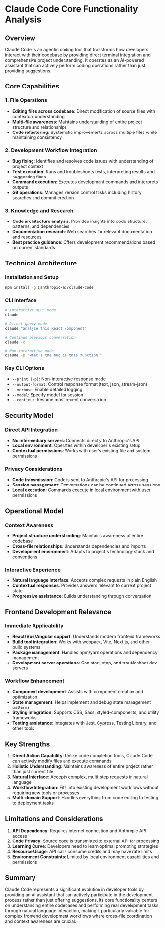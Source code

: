 # Claude Code Core Functionality Analysis

## Overview

Claude Code is an agentic coding tool that transforms how developers interact with their codebase by providing direct terminal integration and comprehensive project understanding. It operates as an AI-powered assistant that can actively perform coding operations rather than just providing suggestions.

## Core Capabilities

### 1. File Operations
- **Editing files across codebase**: Direct modification of source files with contextual understanding
- **Multi-file awareness**: Maintains understanding of entire project structure and relationships
- **Code refactoring**: Systematic improvements across multiple files while maintaining consistency

### 2. Development Workflow Integration
- **Bug fixing**: Identifies and resolves code issues with understanding of project context
- **Test execution**: Runs and troubleshoots tests, interpreting results and suggesting fixes
- **Command execution**: Executes development commands and interprets outputs
- **Git operations**: Manages version control tasks including history searches and commit creation

### 3. Knowledge and Research
- **Code architecture analysis**: Provides insights into code structure, patterns, and dependencies
- **Documentation research**: Web searches for relevant documentation and resources
- **Best practice guidance**: Offers development recommendations based on current standards

## Technical Architecture

### Installation and Setup
```bash
npm install -g @anthropic-ai/claude-code
```

### CLI Interface
```bash
# Interactive REPL mode
claude

# Direct query mode
claude "analyze this React component"

# Continue previous conversation
claude -c

# Non-interactive mode
claude -p "what's the bug in this function?"
```

### Key CLI Options
- `--print (-p)`: Non-interactive response mode
- `--output-format`: Control response format (text, json, stream-json)
- `--verbose`: Enable detailed logging
- `--model`: Specify model for session
- `--continue`: Resume most recent conversation

## Security Model

### Direct API Integration
- **No intermediary servers**: Connects directly to Anthropic's API
- **Local environment**: Operates within developer's existing setup
- **Contextual permissions**: Works with user's existing file and system permissions

### Privacy Considerations
- **Code transmission**: Code is sent to Anthropic's API for processing
- **Session management**: Conversations can be continued across sessions
- **Local execution**: Commands execute in local environment with user permissions

## Operational Model

### Context Awareness
- **Project structure understanding**: Maintains awareness of entire codebase
- **Cross-file relationships**: Understands dependencies and imports
- **Development environment**: Adapts to project's technology stack and conventions

### Interactive Experience
- **Natural language interface**: Accepts complex requests in plain English
- **Contextual responses**: Provides answers relevant to current project state
- **Progressive assistance**: Builds understanding through conversation

## Frontend Development Relevance

### Immediate Applicability
- **React/Vue/Angular support**: Understands modern frontend frameworks
- **Build tool integration**: Works with webpack, Vite, Next.js, and other build systems
- **Package management**: Handles npm/yarn operations and dependency management
- **Development server operations**: Can start, stop, and troubleshoot dev servers

### Workflow Enhancement
- **Component development**: Assists with component creation and optimization
- **State management**: Helps implement and debug state management patterns
- **Styling integration**: Supports CSS, Sass, styled-components, and utility frameworks
- **Testing assistance**: Integrates with Jest, Cypress, Testing Library, and other tools

## Key Strengths

1. **Direct Action Capability**: Unlike code completion tools, Claude Code can actively modify files and execute commands
2. **Holistic Understanding**: Maintains awareness of entire project rather than just current file
3. **Natural Interface**: Accepts complex, multi-step requests in natural language
4. **Workflow Integration**: Fits into existing development workflows without requiring new tools or processes
5. **Multi-domain Support**: Handles everything from code editing to testing to deployment tasks

## Limitations and Considerations

1. **API Dependency**: Requires internet connection and Anthropic API access
2. **Code Privacy**: Source code is transmitted to external API for processing
3. **Learning Curve**: Developers need to learn optimal prompting strategies
4. **Resource Usage**: API calls consume credits and may have rate limits
5. **Environment Constraints**: Limited by local environment capabilities and permissions

## Summary

Claude Code represents a significant evolution in developer tools by providing an AI assistant that can actively participate in the development process rather than just offering suggestions. Its core functionality centers on understanding entire codebases and performing real development tasks through natural language interaction, making it particularly valuable for complex frontend development workflows where cross-file coordination and context awareness are crucial.